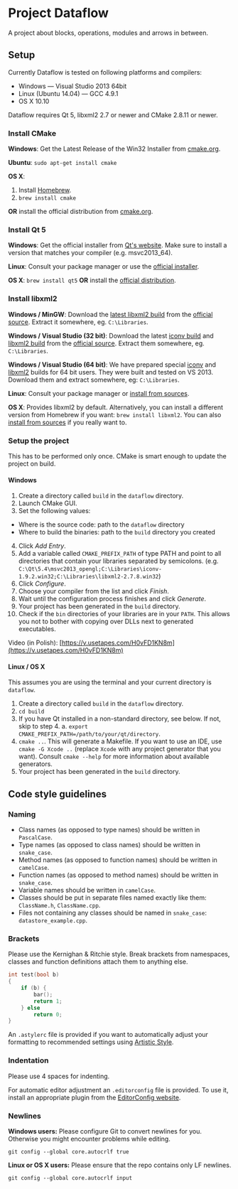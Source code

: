 # Project Dataflow

A project about blocks, operations, modules and arrows in between.

## Setup

Currently Dataflow is tested on following platforms and compilers:

- Windows — Visual Studio 2013 64bit
- Linux (Ubuntu 14.04) — GCC 4.9.1
- OS X 10.10

Dataflow requires Qt 5, libxml2 2.7 or newer and CMake 2.8.11 or newer. 

### Install CMake

**Windows**: Get the Latest Release of the Win32 Installer from [cmake.org](http://www.cmake.org/download/).

**Ubuntu**: `sudo apt-get install cmake`

**OS X**:

1. Install [Homebrew](http://brew.sh/).
2. `brew install cmake`

**OR** install the official distribution from [cmake.org](http://www.cmake.org/download/).

### Install Qt 5

**Windows**: Get the official installer from [Qt's website](http://www.qt.io/download-open-source/). Make sure to install a version that matches your compiler (e.g. msvc2013_64).

**Linux**: Consult your package manager or use the [official installer](http://www.qt.io/download-open-source/).

**OS X**: `brew install qt5` **OR** install the [official distribution](http://www.qt.io/download-open-source/).

### Install libxml2

**Windows / MinGW**: Download the [latest libxml2 build](http://xmlsoft.org/sources/win32/libxml2-2.7.8.win32.zip) from the [official source](http://xmlsoft.org/sources/win32/).
Extract it somewhere, eg. `C:\Libraries`.

**Windows / Visual Studio (32 bit)**: Download the latest [iconv build](http://xmlsoft.org/sources/win32/iconv-1.9.2.win32.zip) and [libxml2 build](http://xmlsoft.org/sources/win32/libxml2-2.7.8.win32.zip) from the [official source](http://xmlsoft.org/sources/win32/).
Extract them somewhere, eg. `C:\Libraries`.

**Windows / Visual Studio (64 bit)**: We have prepared special [iconv](https://dl.dropboxusercontent.com/u/2078673/libraries/libiconv-1.14.msvc2013.win32.x64.zip) and [libxml2](https://dl.dropboxusercontent.com/u/2078673/libraries/libxml2-git.msvc2013.win32.x64.zip) builds for 64 bit users. They were built and tested on VS 2013. Download them and extract somewhere, eg: `C:\Libraries`.

**Linux**: Consult your package manager or [install from sources](http://xmlsoft.org/sources/).

**OS X**: Provides libxml2 by default. Alternatively, you can install a different version from Homebrew if you want: `brew install libxml2`. You can also [install from sources](http://xmlsoft.org/sources/) if you really want to.

### Setup the project

This has to be performed only once. CMake is smart enough to update the project on build.

#### Windows

1. Create a directory called `build` in the `dataflow` directory.
2. Launch CMake GUI.
3. Set the following values:
  - Where is the source code: path to the `dataflow` directory
  - Where to build the binaries: path to the `build` directory you created
4. Click _Add Entry_.
5. Add a variable called `CMAKE_PREFIX_PATH` of type PATH and point to all directories that contain your libraries separated by semicolons. (e.g. `C:\Qt\5.4\msvc2013_opengl;C:\Libraries\iconv-1.9.2.win32;C:\Libraries\libxml2-2.7.8.win32`)
6. Click _Configure_.
7. Choose your compiler from the list and click _Finish_.
8. Wait until the configuration process finishes and click _Generate_.
9. Your project has been generated in the `build` directory.
10. Check if the `bin` directories of your libraries are in your `PATH`. This allows you not to bother with copying over DLLs next to generated executables.

Video (in Polish): [https://v.usetapes.com/H0vFD1KN8m](https://v.usetapes.com/H0vFD1KN8m)

#### Linux / OS X

This assumes you are using the terminal and your current directory is `dataflow`.

1. Create a directory called `build` in the `dataflow` directory.
2. `cd build`
3. If you have Qt installed in a non-standard directory, see below. If not, skip to step 4.
  a. `export CMAKE_PREFIX_PATH=/path/to/your/qt/directory`.
4. `cmake ..`. This will generate a Makefile. If you want to use an IDE, use `cmake -G Xcode ..` (replace `Xcode` with any project generator that you want). Consult `cmake --help` for more information about available generators.
5. Your project has been generated in the `build` directory.

## Code style guidelines

### Naming

- Class names (as opposed to type names) should be written in `PascalCase`.
- Type names (as opposed to class names) should be written in `snake_case`.
- Method names (as opposed to function names) should be written in `camelCase`.
- Function names (as opposed to method names) should be written in `snake_case`.
- Variable names should be written in `camelCase`.
- Classes should be put in separate files named exactly like them: `ClassName.h`, `ClassName.cpp`.
- Files not containing any classes should be named in `snake_case`: `datastore_example.cpp`.

### Brackets

Please use the Kernighan & Ritchie style. Break brackets from namespaces, classes and function definitions attach them to anything else.

```c++
int test(bool b)
{
    if (b) {
        bar();
        return 1;
    } else
        return 0;
}
```

An `.astylerc` file is provided if you want to automatically adjust your formatting to recommended settings using [Artistic Style](http://astyle.sourceforge.net).

### Indentation

Please use 4 spaces for indenting.

For automatic editor adjustment an `.editorconfig` file is provided. To use it, install an appropriate plugin from the [EditorConfig website](http://editorconfig.org).

### Newlines

**Windows users:** Please configure Git to convert newlines for you. Otherwise you might encounter problems while editing.

```
git config --global core.autocrlf true
```

**Linux or OS X users:** Please ensure that the repo contains only LF newlines.

```
git config --global core.autocrlf input
```
